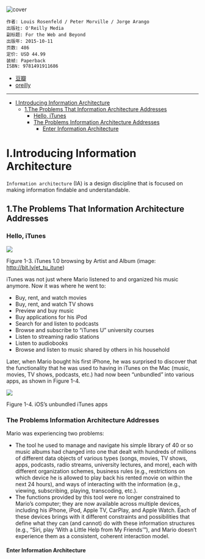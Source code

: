 ![cover](https://img9.doubanio.com/view/subject/l/public/s29451535.jpg)

    作者: Louis Rosenfeld / Peter Morville / Jorge Arango
    出版社: O'Reilly Media
    副标题: For the Web and Beyond
    出版年: 2015-10-11
    页数: 486
    定价: USD 44.99
    装帧: Paperback
    ISBN: 9781491911686

- [豆瓣](https://book.douban.com/subject/26632545/)
- [oreilly](https://learning.oreilly.com/library/view/information-architecture-4th/9781491913529/)

---

- [I.Introducing Information Architecture](#iintroducing-information-architecture)
  - [1.The Problems That Information Architecture Addresses](#1the-problems-that-information-architecture-addresses)
    - [Hello, iTunes](#hello-itunes)
    - [The Problems Information Architecture Addresses](#the-problems-information-architecture-addresses)
      - [Enter Information Architecture](#enter-information-architecture)

# I.Introducing Information Architecture
`Information architecture` (IA) is a design discipline that is focused on making information findable and understandable.

## 1.The Problems That Information Architecture Addresses
### Hello, iTunes
![](https://learning.oreilly.com/library/view/information-architecture-4th/9781491913529/assets/inar_0103.png)

Figure 1-3. iTunes 1.0 browsing by Artist and Album (image: http://bit.ly/et_tu_itune)

iTunes was not just where Mario listened to and organized his music anymore. Now it was where he went to:

- Buy, rent, and watch movies
- Buy, rent, and watch TV shows
- Preview and buy music
- Buy applications for his iPod
- Search for and listen to podcasts
- Browse and subscribe to “iTunes U” university courses
- Listen to streaming radio stations
- Listen to audiobooks
- Browse and listen to music shared by others in his household

Later, when Mario bought his first iPhone, he was surprised to discover that the functionality that he was used to having in iTunes on the Mac (music, movies, TV shows, podcasts, etc.) had now been “unbundled” into various apps, as shown in Figure 1-4.

![](https://learning.oreilly.com/library/view/information-architecture-4th/9781491913529/assets/inar_0104.png)

Figure 1-4. iOS’s unbundled iTunes apps

### The Problems Information Architecture Addresses
Mario was experiencing two problems:

- The tool he used to manage and navigate his simple library of 40 or so music albums had changed into one that dealt with hundreds of millions of different data objects of various types (songs, movies, TV shows, apps, podcasts, radio streams, university lectures, and more), each with different organization schemes, business rules (e.g., restrictions on which device he is allowed to play back his rented movie on within the next 24 hours), and ways of interacting with the information (e.g., viewing, subscribing, playing, transcoding, etc.).
- The functions provided by this tool were no longer constrained to Mario’s computer; they are now available across multiple devices, including his iPhone, iPod, Apple TV, CarPlay, and Apple Watch. Each of these devices brings with it different constraints and possibilities that define what they can (and cannot) do with these information structures (e.g., “Siri, play ‘With a Little Help from My Friends’”), and Mario doesn’t experience them as a consistent, coherent interaction model.

#### Enter Information Architecture















